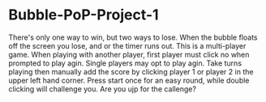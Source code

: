 # Bubble-PoP-Project-1

There's only one way to win, but two ways to lose. When the bubble floats off the screen you lose, and or the timer runs out.
This is a multi-player game. When playing with another player, first player must click no when prompted to play agin. Single players may opt to play agin. Take turns playing then manually add the score by clicking player 1 or player 2 in the upper left hand corner.
Press start once for an easy round, while double clicking will challenge you. Are you ujp for the callenge?
